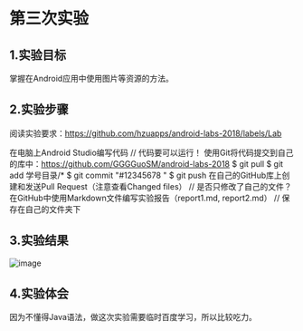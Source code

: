 # 第三次实验

## 1.实验目标
掌握在Android应用中使用图片等资源的方法。

## 2.实验步骤
阅读实验要求：https://github.com/hzuapps/android-labs-2018/labels/Lab
 
在电脑上Android Studio编写代码 
 // 代码要可以运行！
 使用Git将代码提交到自己的库中：https://github.com/GGGGuoSM/android-labs-2018
 $ git pull
 $ git add 学号目录/*
 $ git commit "#12345678 "
 $ git push
 在自己的GitHub库上创建和发送Pull Request（注意查看Changed files）
 // 是否只修改了自己的文件？
 在GitHub中使用Markdown文件编写实验报告（report1.md, report2.md）
 // 保存在自己的文件夹下

## 3.实验结果

![image](https://github.com/liaohuajjj/android-labs-2018/blob/master/soft1614080902233/tupian3.1.png)


## 4.实验体会
因为不懂得Java语法，做这次实验需要临时百度学习，所以比较吃力。
